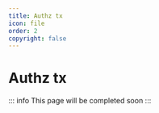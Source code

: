 ```yaml
---
title: Authz tx
icon: file
order: 2
copyright: false 
---
```


# Authz tx 
::: info
This page will be completed soon
:::
 